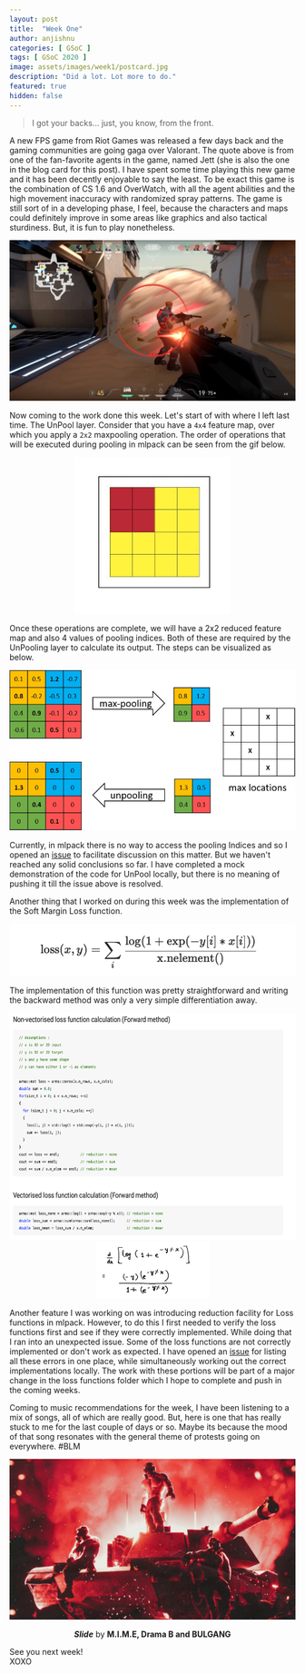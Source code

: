 ```yaml
---
layout: post
title:  "Week One"
author: anjishnu
categories: [ GSoC ]
tags: [ GSoC 2020 ]
image: assets/images/week1/postcard.jpg
description: "Did a lot. Lot more to do."
featured: true
hidden: false
---
```


> I got your backs... just, you know, from the front.

A new FPS game from Riot Games was released a few days back and the gaming
communities are going gaga over Valorant. The quote above is from one of the
fan-favorite agents in the game, named Jett (she is also the one in the blog
card for this post). I have spent some time playing this new game and it has
been decently enjoyable to say the least. To be exact this game is the
combination of CS 1.6 and OverWatch, with all the agent abilities and the high
movement inaccuracy with randomized spray patterns. The game is still sort of in
a developing phase, I feel, because the characters and maps could definitely
improve in some areas like graphics and also tactical sturdiness. But, it is fun
to play nonetheless.

<div align="center">
<img src="../assets/images/week1/valorant-4.jpg">
<p></p>
</div>

Now coming to the work done this week. Let's start of with where I left last
time. The UnPool layer. Consider that you have a ```4x4``` feature map, over
which you apply a ```2x2``` maxpooling operation. The order of operations that
will be executed during pooling in mlpack can be seen from the gif below.

<div align="center">
<img src="../assets/images/week1/pool.gif">
<p></p>
</div>

Once these operations are complete, we will have a 2x2 reduced feature map and
also 4 values of pooling indices. Both of these are required by the UnPooling
layer to calculate its output. The steps can be visualized as below.

<div align="center">
<img src="../assets/images/week1/demo.png">
<p></p>
</div>

Currently, in mlpack there is no way to access
the pooling Indices and so I opened an
[issue](https://github.com/mlpack/mlpack/issues/2439) to facilitate discussion
on this matter. But we haven't reached any solid conclusions so far. I have
completed a mock demonstration of the code for UnPool locally, but there is no
meaning of pushing it till the issue above is resolved.

Another thing that I worked on during this week was the implementation of the
Soft Margin Loss function.

<div align="center">
<p float="left">
  <img src="../assets/images/week1/softmarginloss.png">
</p>
<p></p>
</div>

The implementation of this function was pretty straightforward and writing the
backward method was only a very simple differentiation away.

<div align="center">
<p float="left">
  <img src="../assets/images/week1/implementation.png" width="600" height="400" >
  <img src="../assets/images/week1/backward.jpg" width="200" height="100">
</p>
<p></p>
</div>

Another feature I was working on was introducing reduction facility for Loss
functions in mlpack. However, to do this I first needed to verify the loss
functions first and see if they were correctly implemented. While doing that I
ran into an unexpected issue. Some of the loss functions are not correctly
implemented or don't work as expected. I have opened an
[issue](https://github.com/mlpack/mlpack/issues/2444) for listing all
these errors in one place, while simultaneously working out the correct
implementations locally. The work with these portions will be part of a major
change in the loss functions folder which I hope to complete and push in the
coming weeks.

Coming to music recommendations for the week, I have been listening to a mix of
songs, all of which are really good. But, here is one that has really stuck to
me for the last couple of days or so. Maybe its because the mood of that song
resonates with the general theme of protests going on everywhere. #BLM

<div align="center">
<img src="../assets/images/week1/Slide.jpg">
<p><b><i>Slide</i></b> by <b>M.I.M.E, Drama B and BULGANG</b></p>
</div>

See you next week!<br>
XOXO